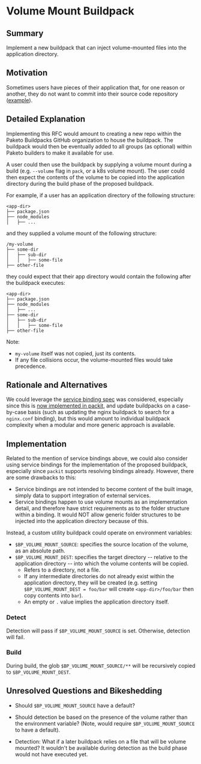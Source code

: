 # Volume Mount Buildpack

## Summary

Implement a new buildpack that can inject volume-mounted files into the application directory.

## Motivation

Sometimes users have pieces of their application that, for one reason or another, they do not want to commit into their source code repository ([example](https://github.com/paketo-buildpacks/nginx/issues/281)).

## Detailed Explanation

Implementing this RFC would amount to creating a new repo within the Paketo Buildpacks GitHub organization to house the buildpack. The buildpack would then be eventually added to all groups (as optional) within Paketo builders to make it available for use.

A user could then use the buildpack by supplying a volume mount during a build (e.g. `--volume` flag in `pack`, or a k8s volume mount). The user could then expect the contents of the volume to be copied into the application directory during the build phase of the proposed buildpack.

For example, if a user has an application directory of the following structure:

```
<app-dir>
├── package.json
├── node_modules
│   ├── ...
```

and they supplied a volume mount of the following structure:

```
/my-volume
├── some-dir
│   ├── sub-dir
│   │   ├── some-file
├── other-file
```

they could expect that their app directory would contain the following after the buildpack executes:

```
<app-dir>
├── package.json
├── node_modules
│   ├── ...
├── some-dir
│   ├── sub-dir
│   │   ├── some-file
├── other-file
```

Note:
- `my-volume` itself was not copied, just its contents.
- If any file collisions occur, the volume-mounted files would take precedence.

## Rationale and Alternatives

We could leverage the [service binding spec](https://github.com/servicebinding/spec#workload-projection) was considered, especially since this is [now implemented in packit](https://github.com/paketo-buildpacks/packit/pull/228), and update buildpacks on a case-by-case basis (such as updating the nginx buildpack to search for a `nginx.conf` binding), but this would amount to individual buildpack complexity when a modular and more generic approach is available.

## Implementation

Related to the mention of service bindings above, we could also consider using service bindings for the implementation of the proposed buildpack, especially since `packit` supports resolving bindings already. However, there are some drawbacks to this:

- Service bindings are not intended to become content of the built image, simply data to support integration of external services.
- Service bindings happen to use volume mounts as an implementation detail, and therefore have strict requirements as to the folder structure within a binding. It would NOT allow generic folder structures to be injected into the application directory because of this.

Instead, a custom utility buildpack could operate on environment variables:

- `$BP_VOLUME_MOUNT_SOURCE`: specifies the source location of the volume, as an absolute path.
- `$BP_VOLUME_MOUNT_DEST`: specifies the target directory -- relative to the application directory -- into which the volume contents will be copied.
  - Refers to a directory, not a file.
  - If any intermediate directories do not already exist within the application directory, they will be created (e.g. setting `$BP_VOLUME_MOUNT_DEST = foo/bar` will create `<app-dir>/foo/bar` then copy contents into `bar`).
  - An empty or `.` value implies the application directory itself.

### Detect

Detection will pass if `$BP_VOLUME_MOUNT_SOURCE` is set. Otherwise, detection will fail.

### Build

During build, the glob `$BP_VOLUME_MOUNT_SOURCE/**` will be recursively copied to `$BP_VOLUME_MOUNT_DEST`.

## Unresolved Questions and Bikeshedding

- Should `$BP_VOLUME_MOUNT_SOURCE` have a default?

- Should detection be based on the presence of the volume rather than the environment variable? (Note, would require `$BP_VOLUME_MOUNT_SOURCE` to have a default).

- Detection: What if a later buildpack relies on a file that will be volume mounted? It wouldn't be available during detection as the build phase would not have executed yet.
